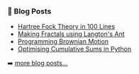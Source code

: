### 📕 Blog Posts

- [Hartree Fock Theory in 100 Lines](https://adambaskerville.github.io/posts/HartreeFockGuide/)
- [Making Fractals using Langton's Ant](https://adambaskerville.github.io/posts/LangtonsAnt2ElectricBoogaloo/)
- [Programming Brownian Motion](https://adambaskerville.github.io/posts/BrownianMotion/)
- [Optimising Cumulative Sums in Python](https://adambaskerville.github.io/posts/CumulativeSum/)

➡️ [more blog posts...](https://adambaskerville.github.io/tabs/archives/)

[website]: https://adambaskerville.github.io/
[course]: https://adambaskerville.github.io/tabs/progchem/
[twitter]: https://twitter.com/AdamBask
[linkedin]: https://www.linkedin.com/in/adam-baskerville-6710811b2/
